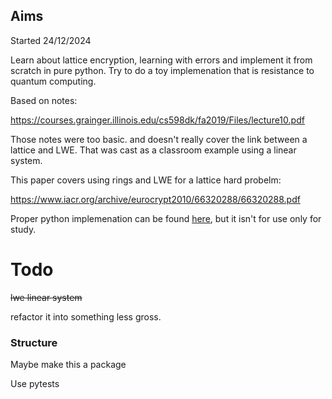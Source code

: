 ## Aims

Started 24/12/2024

Learn about lattice encryption, learning with errors and implement it from scratch in pure python. Try to do a toy implemenation that is resistance to quantum computing. 

Based on notes:

https://courses.grainger.illinois.edu/cs598dk/fa2019/Files/lecture10.pdf


Those notes were too basic. and doesn't really cover the link between a lattice and LWE. That was cast as a classroom example using a linear system. 

This paper covers using rings and LWE for a lattice hard probelm: 

https://www.iacr.org/archive/eurocrypt2010/66320288/66320288.pdf


Proper python implemenation can be found [here](https://github.com/GiacomoPope/kyber-py), but it isn't for use only for study.


# Todo

~~lwe linear system~~

refactor it into something less gross. 

### Structure

Maybe make this a package

Use pytests